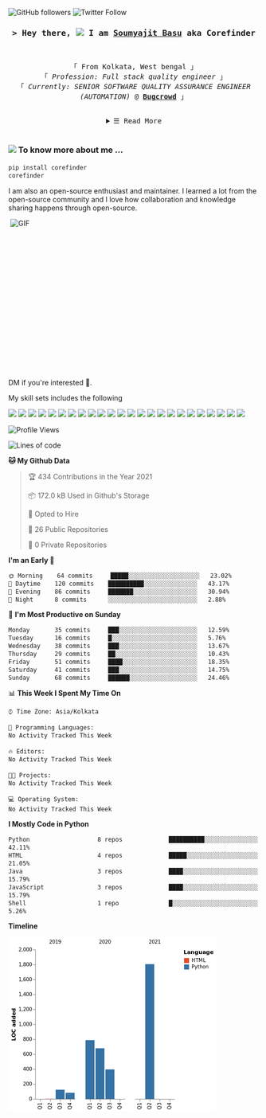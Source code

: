 ![GitHub followers](https://img.shields.io/github/followers/Corefinder89?style=social) ![Twitter Follow](https://img.shields.io/twitter/follow/SoumyajitBasu19?style=social) 

<!-- Intro  -->
<h3 align="center">
        <samp>&gt; Hey there, <img src="https://media.giphy.com/media/hvRJCLFzcasrR4ia7z/giphy.gif" width="25px"> I am
                <b><a target="_blank" href="https://soumyajit2016.wordpress.com/">Soumyajit Basu</a></b> aka Corefinder
        </samp>
</h3>
<br>

<p align="center">
        <!-- Organisation  -->
        <samp>
                「 From Kolkata, West bengal 」<br>
                「 <em>Profession: Full stack quality engineer</em> 」
                <br>
                「 <em>Currently: SENIOR SOFTWARE QUALITY ASSURANCE ENGINEER (AUTOMATION)</em> @ <b><a target="_blank" href="https://bugcrowd.com/">Bugcrowd</a></b> 」
                <br>
                <br>
        </samp>
</p>

<!-- Details Section-->
<details align="center">
    <summary> <samp>&#9776; Read More</samp></summary>
    <p align="center">
        <br>
        <!-- Activity Widget -->
        <img alt="Corefinder's github stats"
                src="https://github-readme-stats.vercel.app/api?username=Corefinder89&show_icons=true&theme=radical" />
        <br>
        <!-- Open source contributions -->      
        <p>Contributions</p>
        <!-- Research guide author -->
        <a href="http://dz2prod01.cloud.answerhub.com/guides/automated-testing-improving-application-speed-and" target="_blank"><img alt="Research guide author @ Dzone"
                src="https://img.shields.io/badge/-Research%20guide%20author%20@%20Dzone-f28818?style=flat-square">
        </a>
        <!-- Dzone Article Contributor-->
        <a href="https://dzone.com/users/2997625/corefinder.html" target="_blank"><img alt="Article contributor @ Dzone"
                src="https://img.shields.io/badge/-Article%20contributor%20@%20Dzone-77f218?style=flat-square">
        </a>
        <!-- PyPi-->
        <a href="https://pypi.org/user/corefinder89/" target="_blank"><img alt="PyPi"
                src="https://img.shields.io/badge/-PyPi-1877F2?style=flat-square&logo=Python&logoColor=white">
        </a>
        <br>
        <br>
        <!-- Social Links -->
        <p>Find me on</p>
        <!-- Gmail -->
        <a href="mailto:soumyajit.basu62@gmail.com" target="_blank"><img alt="Gmail"
                src="https://img.shields.io/badge/-Gmail-EA4335?style=flat-square&logo=Gmail&logoColor=white">
        </a>
        <!-- Facebook -->
        <a href="https://www.facebook.com/soumyajit.basu/" target="_blank"><img alt="Facebook"
                src="https://img.shields.io/badge/-Facebook-1877F2?style=flat-square&logo=Facebook&logoColor=white">
        </a>
        <!--Twitter-->
        <a href="https://twitter.com/SoumyajitBasu19" target="_blank"><img alt="Twitter"
                src="https://img.shields.io/badge/-Twitter-1877F2?style=flat-square&logo=Twitter&logoColor=white">
        </a>
        <!-- Linkedin -->
        <a href="https://www.linkedin.com/in/soumyajit-basu-5a783886/" target="_blank"><img alt="Linkedin"
                src="https://img.shields.io/badge/-Linkedin-0A66C2?style=flat-square&logo=Linkedin&logoColor=white">
        </a>
    </p>
</details>
<br>

### <img src="https://media.giphy.com/media/VgCDAzcKvsR6OM0uWg/giphy.gif" width="50"> To know more about me ...
```python
pip install corefinder
corefinder
```


I am also an open-source enthusiast and maintainer. I learned a lot from the open-source community and I love how collaboration and knowledge sharing happens through open-source.


  <img align="right" alt="GIF" src="https://github.com/abhisheknaiidu/abhisheknaiidu/blob/master/code.gif?raw=true" width="500" height="320" />

DM if you're interested 📣.

My skill sets includes the following

![](https://img.shields.io/badge/Python-informational?style=flat&logo=Python&logoColor=white&color=1C7396) 
![](https://img.shields.io/badge/Docker-informational?style=flat&logo=Docker&logoColor=white&color=1C7396) 
![](https://img.shields.io/badge/travis-informational?style=flat&logo=travis&logoColor=white&color=1C7396) 
![](https://img.shields.io/badge/VisualStudio-informational?style=flat&logo=visual-studio-code&logoColor=white&color=1C7396) 
![](https://img.shields.io/badge/Pycharm-informational?style=flat&logo=pycharm&logoColor=white&color=1C7396) 
![](https://img.shields.io/badge/Linux-informational?style=flat&logo=Linux&logoColor=white&color=FBC624) 
![](https://img.shields.io/badge/MacOS-informational?style=flat&logo=Apple&logoColor=white&color=FBC624) 
![](https://img.shields.io/badge/Postgres-informational?style=flat&logo=PostgreSql&logoColor=white&color=336791) 
![](https://img.shields.io/badge/Mysql-informational?style=flat&logo=MySql&logoColor=white&color=336791) 
![](https://img.shields.io/badge/Graphql-informational?style=flat&logo=Graphql&logoColor=white&color=336791) 
![](https://img.shields.io/badge/Elasticsearch-informational?style=flat&logo=Elasticsearch&logoColor=white&color=336791) 
![](https://img.shields.io/badge/Data-informational?style=flat) 
![](https://img.shields.io/badge/JSON-informational?style=flat&logo=json&logoColor=white&color=1C7396) 
![](https://img.shields.io/badge/RestAPI-informational?style=flat) 
![](https://img.shields.io/badge/Confluence-informational?style=flat&logo=confluence&logoColor=white&color=1C7396) 
![](https://img.shields.io/badge/JIRA-informational?style=flat&logo=jira&logoColor=white&color=1C7396) 
![](https://img.shields.io/badge/Git-informational?style=flat&logo=git&logoColor=white&color=1C7396) 
![](https://img.shields.io/badge/GitHub-informational?style=flat&logo=github&logoColor=white&color=1C7396) 
![](https://img.shields.io/badge/Bitbucket-informational?style=flat&logo=bitbucket&logoColor=white&color=1C7396) 
![](https://img.shields.io/badge/PyTest-baeb16?style=flat-square&logo=Python&logoColor=black)
![](https://img.shields.io/badge/Selenium-187?style=flat-square&logo=Selenium&logoColor=white) 
![](https://img.shields.io/badge/BDD-informational?style=flat) 
![](https://img.shields.io/badge/CI-informational?style=flat) 
![](https://img.shields.io/badge/Pipeline-informational?style=flat)

<!--START_SECTION:waka-->
![Profile Views](http://img.shields.io/badge/Profile%20Views-23-blue)

![Lines of code](https://img.shields.io/badge/From%20Hello%20World%20I%27ve%20Written-3872%20lines%20of%20code-blue)

**🐱 My Github Data** 

> 🏆 434 Contributions in the Year 2021
 > 
> 📦 172.0 kB Used in Github's Storage 
 > 
> 💼 Opted to Hire
 > 
> 📜 26 Public Repositories 
 > 
> 🔑 0 Private Repositories  
 > 
**I'm an Early 🐤** 

```text
🌞 Morning    64 commits     █████░░░░░░░░░░░░░░░░░░░░   23.02% 
🌆 Daytime    120 commits    ██████████░░░░░░░░░░░░░░░   43.17% 
🌃 Evening    86 commits     ███████░░░░░░░░░░░░░░░░░░   30.94% 
🌙 Night      8 commits      ░░░░░░░░░░░░░░░░░░░░░░░░░   2.88%

```
📅 **I'm Most Productive on Sunday** 

```text
Monday       35 commits     ███░░░░░░░░░░░░░░░░░░░░░░   12.59% 
Tuesday      16 commits     █░░░░░░░░░░░░░░░░░░░░░░░░   5.76% 
Wednesday    38 commits     ███░░░░░░░░░░░░░░░░░░░░░░   13.67% 
Thursday     29 commits     ██░░░░░░░░░░░░░░░░░░░░░░░   10.43% 
Friday       51 commits     ████░░░░░░░░░░░░░░░░░░░░░   18.35% 
Saturday     41 commits     ███░░░░░░░░░░░░░░░░░░░░░░   14.75% 
Sunday       68 commits     ██████░░░░░░░░░░░░░░░░░░░   24.46%

```


📊 **This Week I Spent My Time On** 

```text
⌚︎ Time Zone: Asia/Kolkata

💬 Programming Languages: 
No Activity Tracked This Week

🔥 Editors: 
No Activity Tracked This Week

🐱‍💻 Projects: 
No Activity Tracked This Week

💻 Operating System: 
No Activity Tracked This Week

```

**I Mostly Code in Python** 

```text
Python                   8 repos             ██████████░░░░░░░░░░░░░░░   42.11% 
HTML                     4 repos             █████░░░░░░░░░░░░░░░░░░░░   21.05% 
Java                     3 repos             ████░░░░░░░░░░░░░░░░░░░░░   15.79% 
JavaScript               3 repos             ████░░░░░░░░░░░░░░░░░░░░░   15.79% 
Shell                    1 repo              █░░░░░░░░░░░░░░░░░░░░░░░░   5.26%

```


**Timeline**

![Chart not found](https://raw.githubusercontent.com/Corefinder89/Corefinder89/master/charts/bar_graph.png) 


<!--END_SECTION:waka-->
